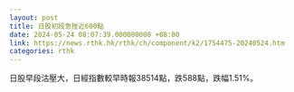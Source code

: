 ```yaml
---
layout: post
title: 日股初段急挫近600點
date: 2024-05-24 08:07:39.000000000 +08:00
link: https://news.rthk.hk/rthk/ch/component/k2/1754475-20240524.htm
categories: rthk
---
```


日股早段沽壓大，日經指數較早時報38514點，跌588點，跌幅1.51%。
